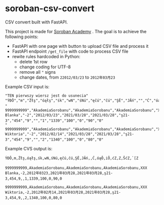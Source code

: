 # soroban-csv-convert
CSV convert built with FastAPI.

This project is made for [Soroban Academy](https://akademiasorobanu.pl/) . The goal is to achieve the following points:

* FastAPI with one page with button to upload CSV file and process it
* FastAPI endpoint `/get_file` with code to process CSV file
* rewite rules hardcoded in Python:
  * delete 1st row
  * change coding for UTF-8
  * remove all `"` signs
  * change dates, from `22012/03/23` to `2012年03月23`

Example CSV input is:

```
"TEN pierwszy wiersz jest do usunecia"
"ÝĐÔ","m","Žłş","óąłş","śk","wN","śNú","ęčú","čú","ŞĚ","JĂń","","Ć","óąÔ","iÔ","ćZ","Z","ŠćZ","`[Z"
"		9999999999","AkademiaSorobanu","AkademiaSorobanu","AkademiaSorobanu","XXX Blanka","-2","2012/03/23","2021/03/28","2021/03/28","ş21-3","454","9","","1","1339","100","0","90","0"
"		9999999999","AkademiaSorobanu","AkademiaSorobanu","AkademiaSorobanu","XXX Wiktoria","-2","2012/02/14","2021/03/28","2021/03/28","ş21-3","454","9","","2","1340","100","0","80","0"
```

Example CVS output is:

```
ÝĐÔ,m,Žłş,óąłş,śk,wN,śNú,ęčú,čú,ŞĚ,JĂń,,Ć,óąÔ,iÔ,ćZ,Z,ŠćZ,`[Z
		9999999999,AkademiaSorobanu,AkademiaSorobanu,AkademiaSorobanu,XXX Blanka,-2,2012年0323,2021年03月28,2021年03月28,ş21-3,454,9,,1,1339,100,0,90,0
		9999999999,AkademiaSorobanu,AkademiaSorobanu,AkademiaSorobanu,XXX Wiktoria,-2,2012年02月14,2021年03月28,2021年03月28,ş21-3,454,9,,2,1340,100,0,80,0
```

